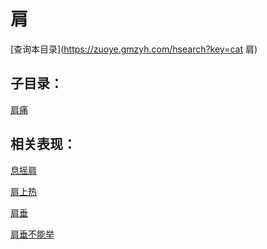 # 肩
[查询本目录](https://zuoye.gmzyh.com/hsearch?key=cat 肩)

## 子目录：
[肩痛](https://www.gmzyjc.com/read/biaoxian/cat_肩痛.md)
## 相关表现：

[息摇肩](https://zuoye.gmzyh.com/search?key=息摇肩)
[肩上热](https://zuoye.gmzyh.com/search?key=肩上热)
[肩垂](https://zuoye.gmzyh.com/search?key=肩垂)
[肩垂不能举](https://zuoye.gmzyh.com/search?key=肩垂不能举)